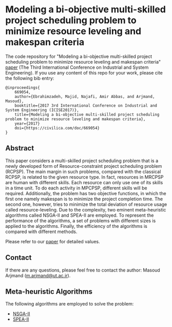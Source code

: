 # Modeling a bi-objective multi-skilled project scheduling problem to minimize resource leveling and makespan criteria

The code repository for "Modeling a bi-objective multi-skilled project scheduling problem to minimize resource leveling and makespan criteria" [paper](https://civilica.com/doc/669054/) (The Third International Conference on Industrial and System Engineering). If you use any content of this repo for your work, please cite the following bib entry:
  
    @inproceedings{
        669054,
        author={Ebrahimzadeh, Majid, Najafi, Amir Abbas, and Arjmand, Masoud},
        booktitle={2017 3rd International Conference on Industrial and System Engineering (ICISE2017)}, 
        title={Modeling a bi-objective multi-skilled project scheduling problem to minimize resource leveling and makespan criteria}, 
        year={2017}
        doi={https://civilica.com/doc/669054}
    }

## Abstract

This paper considers a multi-skilled project scheduling problem that is a newly developed form of Resource-constraint project scheduling problem (RCPSP). The main margin in such problems, compared with the classical RCPSP, is related to the given resource type. In fact, resources in MRCPSP are human with different skills. Each resource can only use one of its skills in a time unit. To do each activity in MPCPSP, different skills will be required. Additionally, the problem has two objective functions, in which the first one namely makespan is to minimize the project completion time. The second one, however, tries to minimize the total deviation of resource usage called resource-leveling. Due to the complexity, two eminent meta-heuristic algorithms called NSGA-II and SPEA-II are employed. To represent the performance of the algorithms, a set of problems with different sizes is applied to the algorithms. Finally, the efficiency of the algorithms is compared with different methods.

Please refer to our [paper](https://civilica.com/doc/669054/) for detailed values.

## Contact 
If there are any questions, please feel free to contact the author: Masoud Arjmand (m.arjmand@ut.ac.ir). 

## Meta-heuristic Algorithms

The following algorithms are employed to solve the problem:

- [NSGA-II](https://ieeexplore.ieee.org/document/996017)
- [SPEA-II](https://neo.lcc.uma.es/emoo/zitzler01.ps.gz)
